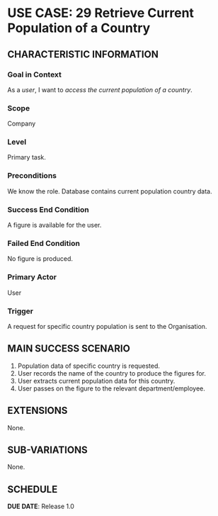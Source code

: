 # USE CASE: 29 Retrieve Current Population of a Country

## CHARACTERISTIC INFORMATION

### Goal in Context

As a *user*, I want to *access the current population of a country*.

### Scope

Company

### Level

Primary task.

### Preconditions

We know the role.  Database contains current population country data.

### Success End Condition

A figure is available for the user.

### Failed End Condition

No figure is produced.

### Primary Actor

User

### Trigger

A request for specific country population is sent to the Organisation.

## MAIN SUCCESS SCENARIO

1. Population data of specific country is requested.
2. User records the name of the country to produce the figures for. 
3. User extracts current population data for this country. 
4. User passes on the figure to the relevant department/employee.

## EXTENSIONS

None.

## SUB-VARIATIONS

None.

## SCHEDULE

**DUE DATE**: Release 1.0